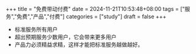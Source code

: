 +++
title = "免费带动付费"
date = 2024-11-21T10:53:48+08:00
tags = ["服务","免费","产品","付费"]
categories = ["study"]
draft = false
+++
- 标准服务所有用户
- 超出预期服务少数用户，它会带来更多用户
- 产品力必须精益求精，这样才能把标准服务越做越好。

